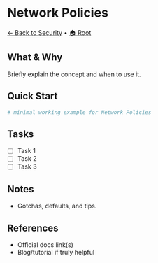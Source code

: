 # Network Policies

[← Back to Security](../README.md) • [🏠 Root](../../README.md)

## What & Why
Briefly explain the concept and when to use it.

## Quick Start
```bash
# minimal working example for Network Policies
```

## Tasks
- [ ] Task 1
- [ ] Task 2
- [ ] Task 3

## Notes
- Gotchas, defaults, and tips.

## References
- Official docs link(s)
- Blog/tutorial if truly helpful
